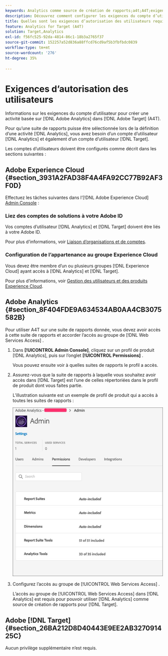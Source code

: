 ```yaml
---
keywords: Analytics comme source de création de rapports;a4t;A4T;exigences
description: Découvrez comment configurer les exigences du compte d’utilisateur nécessaires à la création d’une activité Adobe Analytics dans Adobe [!DNL Target] à l’aide d’Analytics for [!DNL Target] (A4T).
title: Quelles sont les exigences d’autorisation des utilisateurs requises pour A4T ?
feature: Analytics for Target (A4T)
solution: Target,Analytics
exl-id: f56fc525-92da-4814-86c1-18b3a2765f37
source-git-commit: 152257a52d836a88ffcd76cd9af5b3fbfbdc0839
workflow-type: tm+mt
source-wordcount: '276'
ht-degree: 35%

---
```


# Exigences d’autorisation des utilisateurs

Informations sur les exigences du compte d’utilisateur pour créer une activité basée sur [!DNL Adobe Analytics] dans [!DNL Adobe Target] (A4T).

Pour qu’une suite de rapports puisse être sélectionnée lors de la définition d’une activité [!DNL Analytics], vous avez besoin d’un compte d’utilisateur [!DNL Analytics] et également d’un compte d’utilisateur [!DNL Target].

Les comptes d’utilisateurs doivent être configurés comme décrit dans les sections suivantes :

## Adobe Experience Cloud {#section_3931A2FAD38F4A4FA92CC77B92AF3F0D}

Effectuez les tâches suivantes dans l’[!DNL Adobe Experience Cloud] [Admin Console](https://adminconsole.adobe.com) :

### Liez des comptes de solutions à votre Adobe ID

Vos comptes d’utilisateur [!DNL Analytics] et [!DNL Target] doivent être liés à votre Adobe ID.

Pour plus d’informations, voir [Liaison d’organisations et de comptes](https://experienceleague.adobe.com/docs/core-services/interface/administration/organizations.html?lang=en).

### Configuration de l’appartenance au groupe Experience Cloud

Vous devez être membre d’un ou plusieurs groupes [!DNL Experience Cloud] ayant accès à [!DNL Analytics] et [!DNL Target].

Pour plus d’informations, voir [Gestion des utilisateurs et des produits Experience Cloud](https://experienceleague.adobe.com/docs/core-services/interface/manage-users-and-products/admin-getting-started.html).

## Adobe Analytics {#section_8F404FDE9A634534AB0AA4CB3075582B}

Pour utiliser A4T sur une suite de rapports donnée, vous devez avoir accès à cette suite de rapports et accorder l’accès au groupe de [!DNL Web Services Access] .

1. Dans **[!UICONTROL Admin Console]**, cliquez sur un profil de produit [!DNL Analytics], puis sur l’onglet **[!UICONTROL Permissions]** .

   Vous pouvez ensuite voir à quelles suites de rapports le profil a accès.

1. Assurez-vous que la suite de rapports à laquelle vous souhaitez avoir accès dans [!DNL Target] est l’une de celles répertoriées dans le profil de produit dont vous faites partie.

   L’illustration suivante est un exemple de profil de produit qui a accès à toutes les suites de rapports :

   ![Onglet Autorisations Admin Console](/help/main/c-integrating-target-with-mac/a4t/assets/permissions-tab.png)

1. Configurez l’accès au groupe de [!UICONTROL Web Services Access] .

   L’accès au groupe de [!UICONTROL Web Services Access] dans [!DNL Analytics] est requis pour pouvoir utiliser [!DNL Analytics] comme source de création de rapports pour [!DNL Target].


## Adobe [!DNL Target] {#section_26BA212D8D40443E9EE2AB327091425C}

Aucun privilège supplémentaire n’est requis.

